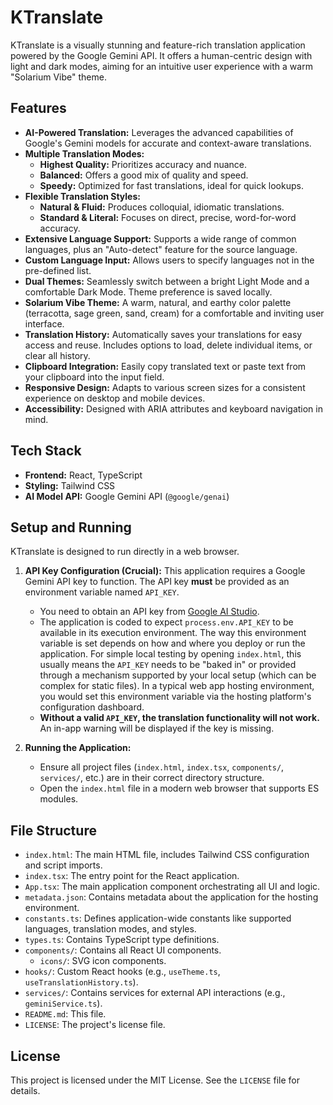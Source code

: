 # KTranslate

KTranslate is a visually stunning and feature-rich translation application powered by the Google Gemini API. It offers a human-centric design with light and dark modes, aiming for an intuitive user experience with a warm "Solarium Vibe" theme.

## Features

*   **AI-Powered Translation:** Leverages the advanced capabilities of Google's Gemini models for accurate and context-aware translations.
*   **Multiple Translation Modes:**
    *   **Highest Quality:** Prioritizes accuracy and nuance.
    *   **Balanced:** Offers a good mix of quality and speed.
    *   **Speedy:** Optimized for fast translations, ideal for quick lookups.
*   **Flexible Translation Styles:**
    *   **Natural & Fluid:** Produces colloquial, idiomatic translations.
    *   **Standard & Literal:** Focuses on direct, precise, word-for-word accuracy.
*   **Extensive Language Support:** Supports a wide range of common languages, plus an "Auto-detect" feature for the source language.
*   **Custom Language Input:** Allows users to specify languages not in the pre-defined list.
*   **Dual Themes:** Seamlessly switch between a bright Light Mode and a comfortable Dark Mode. Theme preference is saved locally.
*   **Solarium Vibe Theme:** A warm, natural, and earthy color palette (terracotta, sage green, sand, cream) for a comfortable and inviting user interface.
*   **Translation History:** Automatically saves your translations for easy access and reuse. Includes options to load, delete individual items, or clear all history.
*   **Clipboard Integration:** Easily copy translated text or paste text from your clipboard into the input field.
*   **Responsive Design:** Adapts to various screen sizes for a consistent experience on desktop and mobile devices.
*   **Accessibility:** Designed with ARIA attributes and keyboard navigation in mind.

## Tech Stack

*   **Frontend:** React, TypeScript
*   **Styling:** Tailwind CSS
*   **AI Model API:** Google Gemini API (`@google/genai`)

## Setup and Running

KTranslate is designed to run directly in a web browser.

1.  **API Key Configuration (Crucial):**
    This application requires a Google Gemini API key to function. The API key **must** be provided as an environment variable named `API_KEY`.
    *   You need to obtain an API key from [Google AI Studio](https://aistudio.google.com/app/apikey).
    *   The application is coded to expect `process.env.API_KEY` to be available in its execution environment. The way this environment variable is set depends on how and where you deploy or run the application. For simple local testing by opening `index.html`, this usually means the `API_KEY` needs to be "baked in" or provided through a mechanism supported by your local setup (which can be complex for static files). In a typical web app hosting environment, you would set this environment variable via the hosting platform's configuration dashboard.
    *   **Without a valid `API_KEY`, the translation functionality will not work.** An in-app warning will be displayed if the key is missing.

2.  **Running the Application:**
    *   Ensure all project files (`index.html`, `index.tsx`, `components/`, `services/`, etc.) are in their correct directory structure.
    *   Open the `index.html` file in a modern web browser that supports ES modules.

## File Structure

*   `index.html`: The main HTML file, includes Tailwind CSS configuration and script imports.
*   `index.tsx`: The entry point for the React application.
*   `App.tsx`: The main application component orchestrating all UI and logic.
*   `metadata.json`: Contains metadata about the application for the hosting environment.
*   `constants.ts`: Defines application-wide constants like supported languages, translation modes, and styles.
*   `types.ts`: Contains TypeScript type definitions.
*   `components/`: Contains all React UI components.
    *   `icons/`: SVG icon components.
*   `hooks/`: Custom React hooks (e.g., `useTheme.ts`, `useTranslationHistory.ts`).
*   `services/`: Contains services for external API interactions (e.g., `geminiService.ts`).
*   `README.md`: This file.
*   `LICENSE`: The project's license file.


## License

This project is licensed under the MIT License. See the `LICENSE` file for details.
